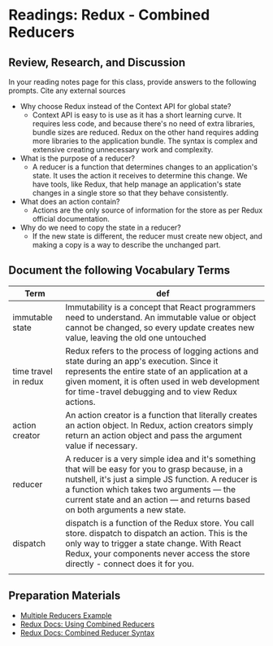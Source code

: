 # Readings: Redux - Combined Reducers

## Review, Research, and Discussion

In your reading notes page for this class, provide answers to the following prompts. Cite any external sources

- Why choose Redux instead of the Context API for global state?
  - Context API is easy to is use as it has a short learning curve. It requires less code, and because there's no need of extra libraries, bundle sizes are reduced. Redux on the other hand requires adding more libraries to the application bundle. The syntax is complex and extensive creating unnecessary work and complexity.
- What is the purpose of a reducer?
  - A reducer is a function that determines changes to an application's state. It uses the action it receives to determine this change. We have tools, like Redux, that help manage an application's state changes in a single store so that they behave consistently.
- What does an action contain?
  - Actions are the only source of information for the store as per Redux official documentation.
- Why do we need to copy the state in a reducer?
  - If the new state is different, the reducer must create new object, and making a copy is a way to describe the unchanged part.

## Document the following Vocabulary Terms

| Term                 | def                                                                                                                                                                                                                                                                                  |
| -------------------- | ------------------------------------------------------------------------------------------------------------------------------------------------------------------------------------------------------------------------------------------------------------------------------------ |
| immutable state      | Immutability is a concept that React programmers need to understand. An immutable value or object cannot be changed, so every update creates new value, leaving the old one untouched                                                                                                |
| time travel in redux | Redux refers to the process of logging actions and state during an app's execution. Since it represents the entire state of an application at a given moment, it is often used in web development for time-travel debugging and to view Redux actions.                               |
| action creator       | An action creator is a function that literally creates an action object. In Redux, action creators simply return an action object and pass the argument value if necessary.                                                                                                          |
| reducer              | A reducer is a very simple idea and it's something that will be easy for you to grasp because, in a nutshell, it's just a simple JS function. A reducer is a function which takes two arguments — the current state and an action — and returns based on both arguments a new state. |
| dispatch             | dispatch is a function of the Redux store. You call store. dispatch to dispatch an action. This is the only way to trigger a state change. With React Redux, your components never access the store directly - connect does it for you.                                              |
|                      |

## Preparation Materials

- [Multiple Reducers Example](https://www.youtube.com/watch?v=gBER4Or86hE)
- [Redux Docs: Using Combined Reducers](https://redux.js.org/usage/structuring-reducers/using-combinereducers/)
- [Redux Docs: Combined Reducer Syntax](https://redux.js.org/api/combinereducers/)
